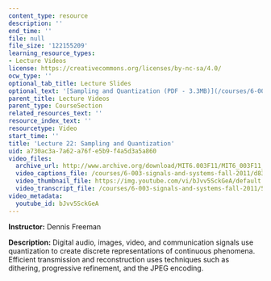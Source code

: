 ```yaml
---
content_type: resource
description: ''
end_time: ''
file: null
file_size: '122155209'
learning_resource_types:
- Lecture Videos
license: https://creativecommons.org/licenses/by-nc-sa/4.0/
ocw_type: ''
optional_tab_title: Lecture Slides
optional_text: '[Sampling and Quantization (PDF - 3.3MB)](/courses/6-003-signals-and-systems-fall-2011/resources/mit6_003f11_lec22)'
parent_title: Lecture Videos
parent_type: CourseSection
related_resources_text: ''
resource_index_text: ''
resourcetype: Video
start_time: ''
title: 'Lecture 22: Sampling and Quantization'
uid: a730ac3a-7a62-a76f-e5b9-f4a5d3a5a860
video_files:
  archive_url: http://www.archive.org/download/MIT6.003F11/MIT6_003F11_lec22_300k.mp4
  video_captions_file: /courses/6-003-signals-and-systems-fall-2011/d830c5b6b78a571187789ca9c02833c3_bJvv5SckGeA.vtt
  video_thumbnail_file: https://img.youtube.com/vi/bJvv5SckGeA/default.jpg
  video_transcript_file: /courses/6-003-signals-and-systems-fall-2011/53d6bf2b4ced2e142667cac27f24d6fb_bJvv5SckGeA.pdf
video_metadata:
  youtube_id: bJvv5SckGeA
---
```


**Instructor:** Dennis Freeman

**Description:** Digital audio, images, video, and communication signals use quantization to create discrete representations of continuous phenomena. Efficient transmission and reconstruction uses techniques such as dithering, progressive refinement, and the JPEG encoding.

